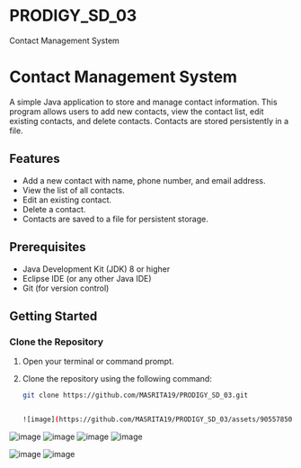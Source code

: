 # PRODIGY_SD_03
Contact Management System 

# Contact Management System

A simple Java application to store and manage contact information. This program allows users to add new contacts, view the contact list, edit existing contacts, and delete contacts. Contacts are stored persistently in a file.

## Features

- Add a new contact with name, phone number, and email address.
- View the list of all contacts.
- Edit an existing contact.
- Delete a contact.
- Contacts are saved to a file for persistent storage.

## Prerequisites

- Java Development Kit (JDK) 8 or higher
- Eclipse IDE (or any other Java IDE)
- Git (for version control)

## Getting Started

### Clone the Repository

1. Open your terminal or command prompt.
2. Clone the repository using the following command:

   ```sh
   git clone https://github.com/MASRITA19/PRODIGY_SD_03.git


   ![image](https://github.com/MASRITA19/PRODIGY_SD_03/assets/90557850/41339485-78f6-4c00-93c0-364d0b958053)
![image](https://github.com/MASRITA19/PRODIGY_SD_03/assets/90557850/10231904-232d-4f97-943a-a334f5db2441)
![image](https://github.com/MASRITA19/PRODIGY_SD_03/assets/90557850/e674907f-c97e-432e-9340-870ce600db06)
![image](https://github.com/MASRITA19/PRODIGY_SD_03/assets/90557850/df914d8c-e260-4277-a699-7732494e9d98)
![image](https://github.com/MASRITA19/PRODIGY_SD_03/assets/90557850/124bad38-244b-413b-a18d-a526ee826bce)

![image](https://github.com/MASRITA19/PRODIGY_SD_03/assets/90557850/e794f6e9-babc-49c9-9d8f-98c74404a1b3)
![image](https://github.com/MASRITA19/PRODIGY_SD_03/assets/90557850/52e0eadb-be5b-470f-96b7-a71aa8cac7eb)




